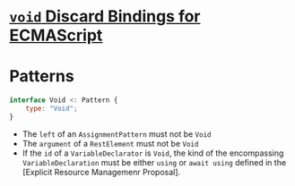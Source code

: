 # [`void` Discard Bindings for ECMAScript](proposal-discard-binding)

# Patterns
```js
interface Void <: Pattern {
    type: "Void";
}
```

- The `left` of an `AssignmentPattern` must not be `Void`
- The `argument` of a `RestElement` must not be `Void`
- If the `id` of a `VariableDeclarator` is `Void`, the kind of the encompassing `VariableDeclaration` must be either `using` or `await using` defined in the [Explicit Resource Managemenr Proposal].

[Explicit Resource Management Proposal]: ../stage3/explicit-resource-management.md
[proposal-discard-biding]: https://github.com/tc39/proposal-discard-binding